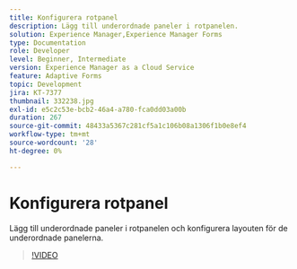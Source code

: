 ```yaml
---
title: Konfigurera rotpanel
description: Lägg till underordnade paneler i rotpanelen.
solution: Experience Manager,Experience Manager Forms
type: Documentation
role: Developer
level: Beginner, Intermediate
version: Experience Manager as a Cloud Service
feature: Adaptive Forms
topic: Development
jira: KT-7377
thumbnail: 332238.jpg
exl-id: e5c2c53e-bcb2-46a4-a780-fca0dd03a00b
duration: 267
source-git-commit: 48433a5367c281cf5a1c106b08a1306f1b0e8ef4
workflow-type: tm+mt
source-wordcount: '28'
ht-degree: 0%

---
```


# Konfigurera rotpanel

Lägg till underordnade paneler i rotpanelen och konfigurera layouten för de underordnade panelerna.

>[!VIDEO](https://video.tv.adobe.com/v/332238?quality=12&learn=on)
